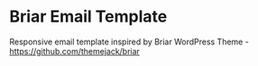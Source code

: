 # Briar Email Template
Responsive email template inspired by Briar WordPress Theme - https://github.com/themejack/briar
